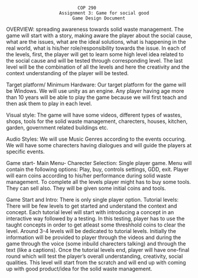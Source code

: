 							   COP 290
						Assignment 3: Game for social good
						     Game Design Document
OVERVIEW:
	spreading awareness towards solid waste management.
	The game will start with a story, making aware the player about the social cause, what are the issues, what are the ideal solutions, what is happening in the real world, what is his/her role/responsibility towards the issue.  In each of the levels, first, the player will get to learn some high level idea related to the social cause and will be tested through corresponding level. The last level will be the combination of all the levels and here the creativity and the context understanding of the player will be tested.
	
Target platform/ Minimum Hardware:
	Our target platform for the game will be Windows. We will use unity as an engine. Any player having age more than 10 years will be able to play the game because we will first teach and then ask them to play in each level.
	
Visual style:
	The game will have some videos, different types of wastes, shops, tools for the solid waste management, charecters, houses, kitchen, garden, government related buildings etc.
	
Audio Styles:
	We will use Music Genres according to the events occuring. We will have some charecters having dialogues and will guide the players at specific events.
	
Game start- Main Menu- Charecter Selection:
	Single player game. Menu will contain the following options: Play, buy, controls settings, GDD, exit. Player will earn coins according to his/her performance during solid waste management. To complete all the levels player might has to buy some tools. They can sell also. They will be given some initial coins and tools.
	
Game Start and Intro:
	There is only single player option. Tutorial levels: There will be few levels to get started and understand the context and concept. Each tutorial level will start with introducing a concept in an interactive way followed by a testing. In this testing, player has to use the taught concepts in order to get atleast some threshhold coins to clear the level. Around 3-4 levels will be dedicated to tutorial levels. Initially the information will be provided to player through the videos and during the game through the voice (some inbuild charecters talking) and through the text (like a captions). Once the tutorial levels end, player will have one-final round which will test the player’s overall understanding, creativity, social qualities. This level will start from the scratch and will end up with coming up with good product/idea for the solid waste management.
